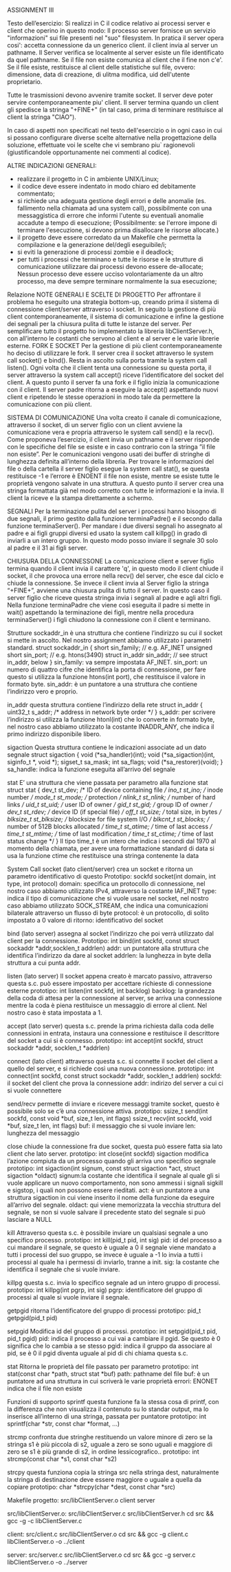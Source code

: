 ASSIGNMENT III

Testo dell’esercizio:
Si realizzi in C il codice relativo ai processi server e client che operino in questo modo:
Il processo server fornisce un servizio "informazioni" sui file presenti nel "suo" filesystem.
In pratica il server opera cosi':
accetta connessione da un generico client.
il client invia al server un pathname. Il Server verifica se localmente al server esiste un file identificato da quel pathname. Se il file non esiste comunica al client che il fine non c'e'. 
Se il file esiste, restituisce al client delle statistiche sul file, ovvero:
dimensione, data di creazione, di ulitma modifica, uid dell'utente proprietario.

Tutte le trasmissioni devono avvenire tramite socket.
Il server deve poter servire contemporaneamente piu' client.
Il server termina quando un client gli spedisce la stringa "+FINE+" (in tal caso, prima di terminare restituisce al client la stringa "CIAO").

In caso di aspetti non specificati nel testo dell'esercizio o in ogni caso in cui si possano
configurare diverse scelte alternative nella progettazione della soluzione, effettuate voi
le scelte che vi sembrano piu` ragionevoli (giustificandole opportunamente nei commenti al codice). 

ALTRE INDICAZIONI GENERALI:
- realizzare il progetto in C in ambiente UNIX/Linux;
- il codice deve essere indentato in modo chiaro ed debitamente commentato;
- si richiede una adeguata gestione degli errori e delle anomalie (es. fallimento nella chiamata ad una system call), possibilmente con una messaggistica di errore che informi l'utente su eventuali anomalie accadute a tempo di esecuzione; (Possibilmente: se l'errore impone di terminare l'esecuzione, si devono prima  disallocare le risorse allocate.)
- il progetto deve essere corredato da un Makefile che permetta la compilazione e la generazione del/degli eseguibile/i;
- si eviti la generazione di processi zombie e il deadlock;
- per tutti i processi che terminano e tutte le risorse e le strutture di comunicazione utilizzare dai processi devono essere de-allocate; Nessun processo deve essere ucciso volontariamente da un altro processo, ma deve sempre terminare normalmente la sua esecuzione;

Relazione
NOTE GENERALI E SCELTE DI PROGETTO
Per affrontare il problema ho eseguito una strategia bottom-up, creando prima il sistema di connessione client/server attraverso i socket. In seguito la gestione di più client contemporaneamente, il sistema di comunicazione e infine la gestione dei segnali per la chiusura pulita di tutte le istanze del server.
Per semplificare tutto il progetto ho implementato la libreria libClientServer.h, con all’interno le costanti che servono al client e al server e le varie librerie esterne.
FORK E SOCKET
Per la gestione di più client contemporaneamente ho deciso di utilizzare le fork. Il server crea il socket attraverso le system call socket() e bind(). Resta in ascolto sulla porta tramite la system call listen(). Ogni volta che il client tenta una connessione su questa porta, il server attraverso la system call accept() riceve l’identificatore del socket del client. A questo punto il server fa una fork e il figlio inizia la comunicazione con il client. Il server padre ritorna a eseguire la accept() aspettando nuovi client e ripetendo le stesse operazioni in modo tale da permettere la comunicazione con più client.                                             

SISTEMA DI COMUNICAZIONE
Una volta creato il canale di comunicazione, attraverso il socket, di un server figlio con un client avviene la comunicazione vera e propria attraverso le system call send() e la recv().
Come proponeva l’esercizio, il client invia un pathname e il server risponde con le specifiche del file se esiste e in caso contrario con la stringa ”il file non esiste”. Per le comunicazioni vengono usati dei buffer di stringhe di lunghezza definita all’interno della libreria.
Per trovare le informazioni del file o della cartella il server figlio esegue la system call stat(), se questa restituisce -1 e l’errore è ENOENT il file non esiste, mentre se esiste tutte le proprietà vengono salvate in una struttura. A questo punto il server crea una stringa formattata già nel modo corretto con tutte le informazioni e la invia. Il client la riceve e la stampa direttamente a schermo.

SEGNALI
Per la terminazione pulita del server i processi hanno bisogno di due segnali, il primo gestito dalla funzione terminaPadre() e il secondo dalla funzione terminaServer(). Per mandare i due diversi segnali ho assegnato al padre e ai figli gruppi diversi ed usato la system call killpg() in grado di inviarli a un intero gruppo.
In questo modo posso inviare il segnale 30 solo al padre e il 31 ai figli server.

CHIUSURA DELLA CONNESSONE
La comunicazione client e server figlio termina quando il client invia il carattere 'q', in questo modo il client chiude il socket, il che provoca una errore nella recv() del server, che esce dal ciclo e chiude la connessione.
Se invece il client invia al Server figlio la stringa “+FINE+”,  avviene una chiusura pulita di tutto il server. In questo caso il server figlio che riceve questa stringa invia i segnali al padre e agli altri figli. Nella funzione terminaPadre che viene così eseguita il padre si mette in wait() aspettando la terminazione dei figli, mentre nella procedura terminaServer() i figli chiudono la connessione con il client e terminano.

Strutture
sockaddr_in
è una struttura che contiene l’indirizzo su cui il socket si mette in ascolto. Nel nostro assignment abbiamo utilizzato i parametri standard.
struct sockaddr_in {
    short            sin_family;   // e.g. AF_INET
    unsigned short   sin_port;     // e.g. htons(3490)
    struct in_addr   sin_addr;     // see struct in_addr, below
  }
sin_family: va sempre impostata AF_INET.
sin_port: un numero di quattro cifre che identifica la porta di connessione, per fare questo si utilizza la funzione htons(int port), che restituisce il valore in formato byte.
sin_addr: è un puntatore a una struttura che contiene l’indirizzo vero e proprio.

in_addr
questa struttura contiene l’indirizzo della rete
struct in_addr {
    uint32_t       s_addr;     /* address in network byte order */
}
s_addr: per scrivere l’indirizzo si utilizza la funzione htonl(int) che lo converte in formato byte, nel nostro caso abbiamo utilizzato la costante INADDR_ANY, che indica il primo indirizzo disponibile libero.

sigaction
Questa struttura contiene le indicazioni associate ad un dato segnale
struct sigaction {
   void     (*sa_handler)(int);
    void     (*sa_sigaction)(int, siginfo_t *, void *);
    sigset_t   sa_mask;
    int        sa_flags;
    void     (*sa_restorer)(void);
}
sa_handle: indica la funzione eseguita all’arrivo del segnale

stat
E’ una struttura che viene passata per parametro alla funzione stat
struct stat {
    dev_t     st_dev;     /* ID of device containing file */
    ino_t     st_ino;     /* inode number */
    mode_t    st_mode;    /* protection */
    nlink_t   st_nlink;   /* number of hard links */
    uid_t     st_uid;     /* user ID of owner */
    gid_t     st_gid;     /* group ID of owner */
    dev_t     st_rdev;    /* device ID (if special file) */
    off_t     st_size;    /* total size, in bytes */
    blksize_t st_blksize; /* blocksize for file system I/O */
    blkcnt_t  st_blocks;  /* number of 512B blocks allocated */
    time_t    st_atime;   /* time of last access */
    time_t    st_mtime;   /* time of last modification */
    time_t    st_ctime;   /* time of last status change */
}
Il tipo time_t è un intero che indica i secondi dal 1970 al momento della chiamata, per avere una formattazione standard di data si usa la funzione ctime che restituisce una stringa contenente la data

System Call
socket (lato client/server)
crea un socket e ritorna un parametro identificativo di questo
Prototipo: sockfd socket(int domain, int type, int protocol)
domain: specifica un protocollo di connessione, nel nostro caso abbiamo utilizzato IPv4, attraverso la costante IAF_INET
type: indica il tipo di comunicazione che si vuole usare nel socket, nel nostro caso abbiamo utilizzato SOCK_STREAM, che indica una comunicazioni bilaterale attraverso un flusso di byte
protocol: è un protocollo, di solito impostato a 0
valore di ritorno: identificativo del socket

bind (lato server)
assegna al socket l’indirizzo che poi verrà utilizzato dal client per la connessione.
Prototipo: int bind(int sockfd, const struct sockaddr *addr,socklen_t addrlen)
addr: un puntatore alla struttura che identifica l’indirizzo da dare al socket
addrlen: la lunghezza in byte della struttura a cui punta addr.

listen (lato server)
Il socket appena creato è marcato passivo, attraverso questa s.c. può essere impostato per accettare richieste di connessione esterne
prototipo: int listen(int sockfd, int backlog)
backlog: la grandezza della coda di attesa per la connessione al server, se arriva una connessione mentre la coda è piena restituisce un messaggio di errore al client. Nel nostro caso è stata impostata a 1.

accept (lato server)
questa s.c. prende la prima richiesta dalla coda delle connessioni in entrata, instaura una connessione e restituisce il descrittore del socket a cui si è connesso.
prototipo: int accept(int sockfd, struct sockaddr *addr, socklen_t *addrlen)

connect (lato client)
attraverso questa s.c. si connette il socket del client a quello del server, e si richiede così una nuova connessione.
prototipo: int connect(int sockfd, const struct sockaddr *addr, socklen_t addrlen)
sockfd: il socket del client che prova la connessione
addr: indirizo del server a cui ci si vuole connettere

send/recv
permette di inviare e ricevere messaggi tramite socket, questo è possibile solo se c’è una connessione attiva.
prototipo: ssize_t send(int sockfd, const void *buf, size_t len, int flags)
ssize_t recv(int sockfd, void *buf, size_t len, int flags)
buf: il messaggio che si vuole inviare
len: lunghezza del messaggio

close
chiude la connessione fra due socket, questa può essere fatta sia lato client che lato server.
prototipo: int close(int sockfd)
sigaction
modifica l’azione compiuta da un processo quando gli arriva uno specifico segnale
prototipo: int sigaction(int signum, const struct sigaction *act, struct sigaction *oldact) 
signum:la costante che identifica il segnale al quale gli si vuole applicare un nuovo comportamento, non sono ammessi i signali sigkill e sigstop, i quali non possono essere rieditati.
act: è un puntatore a una struttura sigaction in cui viene inserito il nome della funzione da eseguire all’arrivo del segnale.
oldact: qui viene memorizzata la vecchia struttura del segnale, se non si vuole salvare il precedente stato del segnale si può lasciare a NULL

kill
Attraverso questa s.c. è possibile inviare un qualsiasi segnale a uno specifico processo.
prototipo: int kill(pid_t pid, int sig)
pid: id del processo a cui mandare il segnale, se questo è uguale a 0 il segnale viene mandato a tutti i processi del suo gruppo, se invece è uguale a -1 lo invia a tutti i processi al quale ha i permessi di inviarlo, tranne a init.
sig: la costante che identifica il segnale che si vuole inviare.

killpg
questa s.c. invia lo specifico segnale ad un intero gruppo di processi.
prototipo: int killpg(int pgrp, int sig) 
pgrp: identificatore del gruppo di processi al quale si vuole inviare il segnale.

getpgid
ritorna l’identificatore del gruppo di processi
prototipo: pid_t getpgid(pid_t pid)

setpgid
Modifica id del gruppo di processi.
prototipo: int setpgid(pid_t pid, pid_t pgid)
pid: indica il processo a cui vai a cambiare il pgid. Se questo è 0 significa che lo cambia a se stesso
pgid: indica il gruppo da associare al pid, se è 0 il pgid diventa uguale al pid di chi chiama questa s.c.

stat
Ritorna le proprietà del file passato per parametro
prototipo: int stat(const char *path, struct stat *buf)
path: pathname del file
buf: è un puntatore ad una struttura in cui scriverà le varie proprietà
errori: ENONET indica che il file non esiste

Funzioni di supporto
sprintf
questa funzione fa la stessa cosa di printf, con la differenza che non visualizza il contenuto su lo standar output, ma lo inserisce all’interno di una stringa, passata per puntatore
prototipo: int sprintf(char *str, const char *format, ...)

strcmp
confronta due stringhe restituendo un valore minore di zero se la stringa s1 è più piccola di s2, uguale a zero se sono uguali e maggiore di zero se s1 è più grande di s2, in ordine lessicografico..
prototipo: int strcmp(const char *s1, const char *s2)

strcpy
questa funziona copia la stringa src nella stringa dest, naturalmente la stringa di destinazione deve essere maggiore o uguale a quella da copiare 
prototipo: char *strcpy(char *dest, const char *src)

Makefile
progetto: src/libClientServer.o client server

src/libClientServer.o: src/libClientServer.c src/libClientServer.h
	cd src && gcc -g -c libClientServer.c

client: src/client.c src/libClientServer.o
	cd src && gcc -g client.c libClientServer.o -o ../client

server: src/server.c src/libClientServer.o
	cd src && gcc -g server.c libClientServer.o -o ../server
